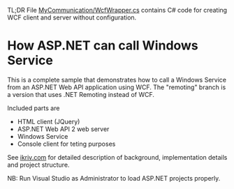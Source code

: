 TL;DR File [MyCommunication/WcfWrapper.cs](https://github.com/ikriv/AspNetCallsWinService/blob/wcf/MyCommunication/WcfWrapper.cs) contains C# code for creating WCF client and server without configuration.

# How ASP.NET can call Windows Service

This is a complete sample that demonstrates how to call a Windows Service from an ASP.NET Web API application using WCF. The "remoting" branch is a version that uses .NET Remoting instead of WCF.

Included parts are
- HTML client (JQuery)
- ASP.NET Web API 2 web server
- Windows Service
- Console client for teting purposes

See [ikriv.com](http://www.ikriv.com/dev/dotnet/AspNetCallsWinService/) for detailed description of background, implementation details and project structure.

NB: Run Visual Studio as Administrator to load ASP.NET projects properly.